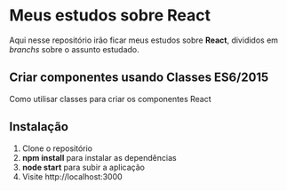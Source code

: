 # Meus estudos sobre React

Aqui nesse repositório irão ficar meus estudos sobre **React**, divididos em *branchs* sobre o assunto estudado.

## Criar componentes usando Classes ES6/2015

Como utilisar classes para criar os componentes React 

## Instalação

 1. Clone o repositório
 2. **npm install** para instalar as dependências
 3. **node start** para subir a aplicação
 4. Visite http://localhost:3000
